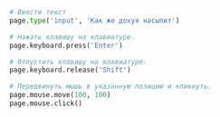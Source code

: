 
```python
	# Ввести текст
	page.type('input', 'Как же дохуя насыпит')
```

```python
	# Нажать клавишу на клавиатуре.
	page.keyboard.press('Enter') 
```

```python
	# Отпустить клавишу на клавиатуре.
	page.keyboard.release('Shift') 
```


```python
	# Передвинуть мышь в указанную позицию и кликнуть.
	page.mouse.move(100, 100)
	page.mouse.click()
```


